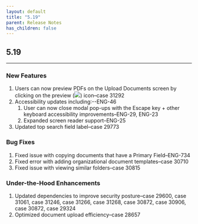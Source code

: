```yaml
---
layout: default
title: "5.19"
parent: Release Notes
has_children: false
---
```

## 5.19
----

### New Features

1.  Users can now preview PDFs on the Upload Documents screen by clicking on the preview (![](assets/images/images/Icons/preview-icon.png)) icon–case 31292
2.  Accessibility updates including:\--ENG-46
    1.  User can now close modal pop-ups with the Escape key + other keyboard accessibility improvements–ENG-29, ENG-23
    2.  Expanded screen reader support–ENG-25
3.  Updated top search field label–case 29773

### Bug Fixes

1.  Fixed issue with copying documents that have a Primary Field–ENG-734
2.  Fixed error with adding organizational document templates–case 30710
3.  Fixed issue with viewing similar folders–case 30815

### Under-the-Hood Enhancements

1.  Updated dependencies to improve security posture–case 29600, case 31061, case 31246, case 31266, case 31268, case 30872, case 30906, case 30872, case 29324
2.  Optimized document upload efficiency–case 28657